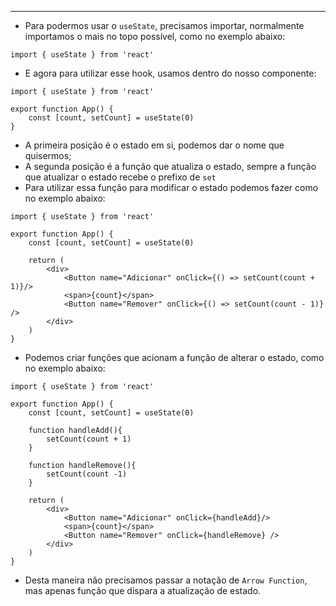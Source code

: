___
- Para podermos usar o `useState`, precisamos importar, normalmente importamos o mais no topo possível, como no exemplo abaixo:
```tsx
import { useState } from 'react'
```
- E agora para utilizar esse hook, usamos dentro do nosso componente:
```tsx
import { useState } from 'react'

export function App() {
	const [count, setCount] = useState(0)
}
```
- A primeira posição é o estado em si, podemos dar o nome que quisermos;
- A segunda posição é a função que atualiza o estado, sempre a função que atualizar o estado recebe o prefixo de `set`
- Para utilizar essa função para modificar o estado podemos fazer como no exemplo abaixo:
```tsx
import { useState } from 'react'

export function App() {
	const [count, setCount] = useState(0)

	return (
		<div>
			<Button name="Adicionar" onClick={() => setCount(count + 1)}/>
			<span>{count}</span>
			<Button name="Remover" onClick={() => setCount(count - 1)} />
		</div>
	)
}
```
- Podemos criar funções que acionam a função de alterar o estado, como no exemplo abaixo:
```tsx
import { useState } from 'react'

export function App() {
	const [count, setCount] = useState(0)

	function handleAdd(){
		setCount(count + 1)
	}

	function handleRemove(){
		setCount(count -1)
	}

	return (
		<div>
			<Button name="Adicionar" onClick={handleAdd}/>
			<span>{count}</span>
			<Button name="Remover" onClick={handleRemove} />
		</div>
	)
}
```
- Desta maneira não precisamos passar a notação de `Arrow Function`, mas apenas função que dispara a atualização de estado.